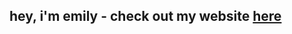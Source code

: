                                                                                                                                                   
## hey, i'm emily - check out my website [here](https://emily202777.github.io/main-site/)

<!-- 
working on..

## Hi, I'm Emily ⋆ ˚｡⋆୨୧˚

### I'm a student interested in the many applications of CS-- from developing ML models for disease classification, to competitive programming, and building smaller projects for hackathons.

hosting hackathons

AI in healthcare research
, particularly quantum computing.




I’m a student interested in math, CS, and bioinformatics—especially where they intersect. I love solving hard problems, whether through AI-driven research, competitive programming, or mathematical modeling. Lately, I’ve been working on computational biology research to improve drug discovery and gene expression analysis.

Right now, I’m refining ProLiDE to integrate multi-source biological data for drug discovery and improving BioRSP to analyze gene expression heterogeneity. When I’m not coding, you can find me reading sci-fi, playing the guitar, or exploring new places. I’m also passionate about education and mentorship, helping students worldwide access STEM opportunities and develop their skills. 🔮(๑•̀ㅂ•́)و

If you want to connect, find me on:
Instagram: @cytronical Twitter: @cytronicoder LinkedIn: linkedin.com/in/cytronicoder
Email: novodoodle@gmail.com

Per aspera ad astra. ✨(ᵔ◡ᵔ)

...Oh, you're still here? Here's my life story in a nutshell!

--!>
